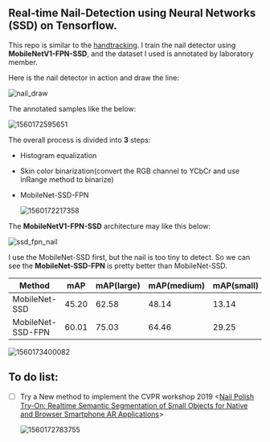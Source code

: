 ## Real-time Nail-Detection using Neural Networks (SSD) on Tensorflow.

This repo is similar to the [handtracking](<https://github.com/victordibia/handtracking>). I train the nail detector using **MobileNetV1-FPN-SSD**, and the dataset I used is annotated by laboratory member.

Here is the nail detector in action and draw the line:

![nail_draw](README.assets/nail_draw.gif)

The annotated samples like the below:

![1560172595651](README.assets/1560172595651.png)

The overall process is divided into **3** steps:

- Histogram equalization

- Skin color binarization(convert the RGB channel to YCbCr and use inRange method to binarize)

- MobileNet-SSD-FPN

  ![1560172217358](README.assets/1560172217358.png)


The **MobileNetV1-FPN-SSD** architecture may like this below:

![ssd_fpn_nail](README.assets/ssd_fpn_nail.png)

I use the MobileNet-SSD first, but the nail is too tiny to detect. So we can see the **MobileNet-SSD-FPN** is pretty better than MobileNet-SSD.

| **Method** | **mAP** | **mAP(large)** | **mAP(medium)** | **mAP(small)** | **mAP@0.50IOU** | **mAP@0.75IOU** |
| ----------------- | ------------- | ------- | -------------- | --------------- | -------------- | ------------------- |
| MobileNet-SSD | 45.20| 62.58| 48.14| 13.14| 75.79| 45.81|
| MobileNet-SSD-FPN | 60.01| 75.03| 64.46| 29.25| 84.65| 71.85|

![1560173400082](README.assets/1560173400082.png)



## To do list:

- [ ] Try a New method to implement the CVPR workshop 2019 <[Nail Polish Try-On: Realtime Semantic Segmentation of Small Objects for Native and Browser Smartphone AR Applications](<https://arxiv.org/abs/1906.02222>)>

  ![1560172783755](README.assets/1560172783755.png)
